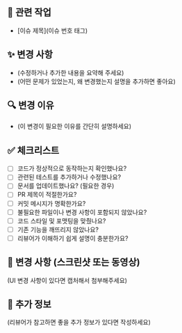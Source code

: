 ## 🔗 관련 작업  
- [이슈 제목](이슈 번호 태그)  

## ✨ 변경 사항  
- (수정하거나 추가한 내용을 요약해 주세요)  
- (어떤 문제가 있었는지, 왜 변경했는지 설명을 추가하면 좋아요)  

## 🔍 변경 이유  
- (이 변경이 필요한 이유를 간단히 설명하세요)  

## ✅ 체크리스트  
- [ ] 코드가 정상적으로 동작하는지 확인했나요?  
- [ ] 관련된 테스트를 추가하거나 수정했나요?  
- [ ] 문서를 업데이트했나요? (필요한 경우)  
- [ ] PR 제목이 적절한가요?  
- [ ] 커밋 메시지가 명확한가요?  
- [ ] 불필요한 파일이나 변경 사항이 포함되지 않았나요?  
- [ ] 코드 스타일 및 포맷팅을 맞췄나요?  
- [ ] 기존 기능을 깨뜨리지 않았나요?  
- [ ] 리뷰어가 이해하기 쉽게 설명이 충분한가요?  

## 📸 변경 사항 (스크린샷 또는 동영상)  
(UI 변경 사항이 있다면 캡처해서 첨부해주세요)  

## 🚀 추가 정보  
(리뷰어가 참고하면 좋을 추가 정보가 있다면 작성하세요) 
